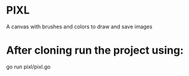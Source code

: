 # PIXL

A canvas with brushes and colors to draw and save images

# After cloning run the project using:

go run pixl/pixl.go
